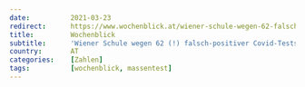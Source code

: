 ```yaml
---
date:          2021-03-23
redirect:      https://www.wochenblick.at/wiener-schule-wegen-62-falsch-positiver-covid-tests-gesperrt/
title:         Wochenblick
subtitle:      'Wiener Schule wegen 62 (!) falsch-positiver Covid-Tests gesperrt'
country:       AT
categories:    [Zahlen]
tags:          [wochenblick, massentest]
---
```

